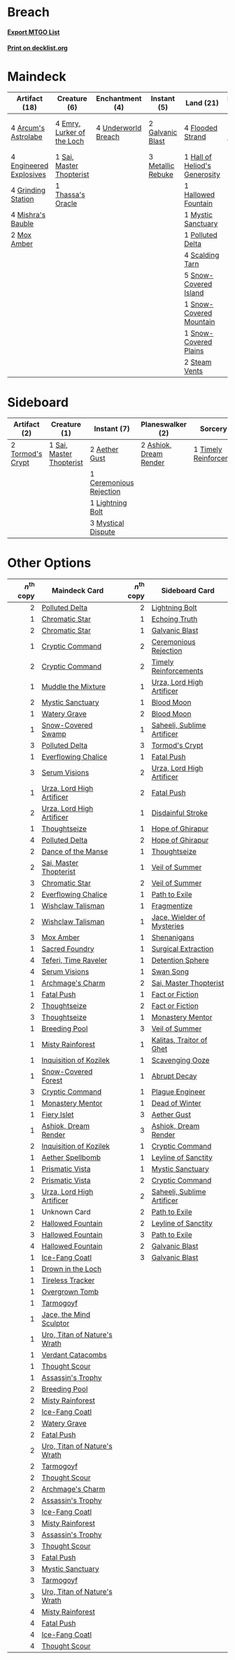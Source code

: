 # Breach

#### [Export MTGO List](../collection/Breach/Breach.txt)
#### [Print on decklist.org](http://decklist.org/?deckmain=4%09Arcum's%20Astrolabe%0A1%09Dance%20of%20the%20Manse%0A4%09Emry,%20Lurker%20of%20the%20Loch%0A4%09Engineered%20Explosives%0A4%09Flooded%20Strand%0A2%09Galvanic%20Blast%0A4%09Grinding%20Station%0A1%09Hall%20of%20Heliod's%20Generosity%0A1%09Hallowed%20Fountain%0A3%09Metallic%20Rebuke%0A4%09Mishra's%20Bauble%0A2%09Mox%20Amber%0A1%09Mystic%20Sanctuary%0A1%09Polluted%20Delta%0A1%09Sai,%20Master%20Thopterist%0A4%09Scalding%20Tarn%0A2%09Serum%20Visions%0A5%09Snow-Covered%20Island%0A1%09Snow-Covered%20Mountain%0A1%09Snow-Covered%20Plains%0A2%09Steam%20Vents%0A3%09Teferi,%20Time%20Raveler%0A1%09Thassa's%20Oracle%0A4%09Underworld%20Breach&deckside=2%09Aether%20Gust%0A2%09Ashiok,%20Dream%20Render%0A1%09Ceremonious%20Rejection%0A1%09Lightning%20Bolt%0A3%09Mystical%20Dispute%0A1%09Sai,%20Master%20Thopterist%0A1%09Timely%20Reinforcements%0A2%09Tormod's%20Crypt%0A2%09Wear%20/%20Tear)
# Maindeck

|                                          Artifact (18)                                          |                                            Creature (6)                                             |                                       Enchantment (4)                                        |                                        Instant (5)                                         |                                               Land (21)                                                |                                        Planeswalker (3)                                         |                                          Sorcery (3)                                          |
|-------------------------------------------------------------------------------------------------|-----------------------------------------------------------------------------------------------------|----------------------------------------------------------------------------------------------|--------------------------------------------------------------------------------------------|--------------------------------------------------------------------------------------------------------|-------------------------------------------------------------------------------------------------|-----------------------------------------------------------------------------------------------|
|4 [Arcum's Astrolabe](http://gatherer.wizards.com/Pages/Card/Details.aspx?multiverseid=464169)   |4 [Emry, Lurker of the Loch](http://gatherer.wizards.com/Pages/Card/Details.aspx?multiverseid=473005)|4 [Underworld Breach](http://gatherer.wizards.com/Pages/Card/Details.aspx?multiverseid=476412)|2 [Galvanic Blast](http://gatherer.wizards.com/Pages/Card/Details.aspx?multiverseid=442781) |4 [Flooded Strand](http://gatherer.wizards.com/Pages/Card/Details.aspx?multiverseid=405098)             |3 [Teferi, Time Raveler](http://gatherer.wizards.com/Pages/Card/Details.aspx?multiverseid=461148)|1 [Dance of the Manse](http://gatherer.wizards.com/Pages/Card/Details.aspx?multiverseid=473148)|
|4 [Engineered Explosives](http://gatherer.wizards.com/Pages/Card/Details.aspx?multiverseid=50139)|1 [Sai, Master Thopterist](http://gatherer.wizards.com/Pages/Card/Details.aspx?multiverseid=447205)  |                                                                                              |3 [Metallic Rebuke](http://gatherer.wizards.com/Pages/Card/Details.aspx?multiverseid=423706)|1 [Hall of Heliod's Generosity](http://gatherer.wizards.com/Pages/Card/Details.aspx?multiverseid=464190)|                                                                                                 |2 [Serum Visions](http://gatherer.wizards.com/Pages/Card/Details.aspx?multiverseid=50145)      |
|4 [Grinding Station](http://gatherer.wizards.com/Pages/Card/Details.aspx?multiverseid=51229)     |1 [Thassa's Oracle](http://gatherer.wizards.com/Pages/Card/Details.aspx?multiverseid=476324)         |                                                                                              |                                                                                            |1 [Hallowed Fountain](http://gatherer.wizards.com/Pages/Card/Details.aspx?multiverseid=97071)           |                                                                                                 |                                                                                               |
|4 [Mishra's Bauble](http://gatherer.wizards.com/Pages/Card/Details.aspx?multiverseid=122122)     |                                                                                                     |                                                                                              |                                                                                            |1 [Mystic Sanctuary](http://gatherer.wizards.com/Pages/Card/Details.aspx?multiverseid=473209)           |                                                                                                 |                                                                                               |
|2 [Mox Amber](http://gatherer.wizards.com/Pages/Card/Details.aspx?multiverseid=443112)           |                                                                                                     |                                                                                              |                                                                                            |1 [Polluted Delta](http://gatherer.wizards.com/Pages/Card/Details.aspx?multiverseid=405104)             |                                                                                                 |                                                                                               |
|                                                                                                 |                                                                                                     |                                                                                              |                                                                                            |4 [Scalding Tarn](http://gatherer.wizards.com/Pages/Card/Details.aspx?multiverseid=405107)              |                                                                                                 |                                                                                               |
|                                                                                                 |                                                                                                     |                                                                                              |                                                                                            |5 [Snow-Covered Island](http://gatherer.wizards.com/Pages/Card/Details.aspx?multiverseid=121130)        |                                                                                                 |                                                                                               |
|                                                                                                 |                                                                                                     |                                                                                              |                                                                                            |1 [Snow-Covered Mountain](http://gatherer.wizards.com/Pages/Card/Details.aspx?multiverseid=121233)      |                                                                                                 |                                                                                               |
|                                                                                                 |                                                                                                     |                                                                                              |                                                                                            |1 [Snow-Covered Plains](http://gatherer.wizards.com/Pages/Card/Details.aspx?multiverseid=121267)        |                                                                                                 |                                                                                               |
|                                                                                                 |                                                                                                     |                                                                                              |                                                                                            |2 [Steam Vents](http://gatherer.wizards.com/Pages/Card/Details.aspx?multiverseid=405109)                |                                                                                                 |                                                                                               |


# Sideboard

|                                       Artifact (2)                                        |                                           Creature (1)                                            |                                           Instant (7)                                            |                                        Planeswalker (2)                                         |                                           Sorcery (1)                                            | Unknown (2) |
|-------------------------------------------------------------------------------------------|---------------------------------------------------------------------------------------------------|--------------------------------------------------------------------------------------------------|-------------------------------------------------------------------------------------------------|--------------------------------------------------------------------------------------------------|-------------|
|2 [Tormod's Crypt](http://gatherer.wizards.com/Pages/Card/Details.aspx?multiverseid=389723)|1 [Sai, Master Thopterist](http://gatherer.wizards.com/Pages/Card/Details.aspx?multiverseid=447205)|2 [Aether Gust](http://gatherer.wizards.com/Pages/Card/Details.aspx?multiverseid=466796)          |2 [Ashiok, Dream Render](http://gatherer.wizards.com/Pages/Card/Details.aspx?multiverseid=461155)|1 [Timely Reinforcements](http://gatherer.wizards.com/Pages/Card/Details.aspx?multiverseid=220074)|2 Wear / Tear|
|                                                                                           |                                                                                                   |1 [Ceremonious Rejection](http://gatherer.wizards.com/Pages/Card/Details.aspx?multiverseid=417613)|                                                                                                 |                                                                                                  |             |
|                                                                                           |                                                                                                   |1 [Lightning Bolt](http://gatherer.wizards.com/Pages/Card/Details.aspx?multiverseid=806)          |                                                                                                 |                                                                                                  |             |
|                                                                                           |                                                                                                   |3 [Mystical Dispute](http://gatherer.wizards.com/Pages/Card/Details.aspx?multiverseid=473020)     |                                                                                                 |                                                                                                  |             |


# Other Options

|*n*<sup>th</sup> copy|                                             Maindeck Card                                             |*n*<sup>th</sup> copy|                                           Sideboard Card                                            |
|--------------------:|-------------------------------------------------------------------------------------------------------|--------------------:|-----------------------------------------------------------------------------------------------------|
|                    2|[Polluted Delta](http://gatherer.wizards.com/Pages/Card/Details.aspx?multiverseid=405104)              |                    2|[Lightning Bolt](http://gatherer.wizards.com/Pages/Card/Details.aspx?multiverseid=806)               |
|                    1|[Chromatic Star](http://gatherer.wizards.com/Pages/Card/Details.aspx?multiverseid=135279)              |                    1|[Echoing Truth](http://gatherer.wizards.com/Pages/Card/Details.aspx?multiverseid=405212)             |
|                    2|[Chromatic Star](http://gatherer.wizards.com/Pages/Card/Details.aspx?multiverseid=135279)              |                    1|[Galvanic Blast](http://gatherer.wizards.com/Pages/Card/Details.aspx?multiverseid=442781)            |
|                    1|[Cryptic Command](http://gatherer.wizards.com/Pages/Card/Details.aspx?multiverseid=438614)             |                    2|[Ceremonious Rejection](http://gatherer.wizards.com/Pages/Card/Details.aspx?multiverseid=417613)     |
|                    2|[Cryptic Command](http://gatherer.wizards.com/Pages/Card/Details.aspx?multiverseid=438614)             |                    2|[Timely Reinforcements](http://gatherer.wizards.com/Pages/Card/Details.aspx?multiverseid=220074)     |
|                    1|[Muddle the Mixture](http://gatherer.wizards.com/Pages/Card/Details.aspx?multiverseid=88955)           |                    1|[Urza, Lord High Artificer](http://gatherer.wizards.com/Pages/Card/Details.aspx?multiverseid=464024) |
|                    2|[Mystic Sanctuary](http://gatherer.wizards.com/Pages/Card/Details.aspx?multiverseid=473209)            |                    1|[Blood Moon](http://gatherer.wizards.com/Pages/Card/Details.aspx?multiverseid=45386)                 |
|                    1|[Watery Grave](http://gatherer.wizards.com/Pages/Card/Details.aspx?multiverseid=405114)                |                    2|[Blood Moon](http://gatherer.wizards.com/Pages/Card/Details.aspx?multiverseid=45386)                 |
|                    1|[Snow-Covered Swamp](http://gatherer.wizards.com/Pages/Card/Details.aspx?multiverseid=121256)          |                    1|[Saheeli, Sublime Artificer](http://gatherer.wizards.com/Pages/Card/Details.aspx?multiverseid=461161)|
|                    3|[Polluted Delta](http://gatherer.wizards.com/Pages/Card/Details.aspx?multiverseid=405104)              |                    3|[Tormod's Crypt](http://gatherer.wizards.com/Pages/Card/Details.aspx?multiverseid=389723)            |
|                    1|[Everflowing Chalice](http://gatherer.wizards.com/Pages/Card/Details.aspx?multiverseid=220534)         |                    1|[Fatal Push](http://gatherer.wizards.com/Pages/Card/Details.aspx?multiverseid=423724)                |
|                    3|[Serum Visions](http://gatherer.wizards.com/Pages/Card/Details.aspx?multiverseid=50145)                |                    2|[Urza, Lord High Artificer](http://gatherer.wizards.com/Pages/Card/Details.aspx?multiverseid=464024) |
|                    1|[Urza, Lord High Artificer](http://gatherer.wizards.com/Pages/Card/Details.aspx?multiverseid=464024)   |                    2|[Fatal Push](http://gatherer.wizards.com/Pages/Card/Details.aspx?multiverseid=423724)                |
|                    2|[Urza, Lord High Artificer](http://gatherer.wizards.com/Pages/Card/Details.aspx?multiverseid=464024)   |                    1|[Disdainful Stroke](http://gatherer.wizards.com/Pages/Card/Details.aspx?multiverseid=420705)         |
|                    1|[Thoughtseize](http://gatherer.wizards.com/Pages/Card/Details.aspx?multiverseid=438676)                |                    1|[Hope of Ghirapur](http://gatherer.wizards.com/Pages/Card/Details.aspx?multiverseid=423821)          |
|                    4|[Polluted Delta](http://gatherer.wizards.com/Pages/Card/Details.aspx?multiverseid=405104)              |                    2|[Hope of Ghirapur](http://gatherer.wizards.com/Pages/Card/Details.aspx?multiverseid=423821)          |
|                    2|[Dance of the Manse](http://gatherer.wizards.com/Pages/Card/Details.aspx?multiverseid=473148)          |                    1|[Thoughtseize](http://gatherer.wizards.com/Pages/Card/Details.aspx?multiverseid=438676)              |
|                    2|[Sai, Master Thopterist](http://gatherer.wizards.com/Pages/Card/Details.aspx?multiverseid=447205)      |                    1|[Veil of Summer](http://gatherer.wizards.com/Pages/Card/Details.aspx?multiverseid=466952)            |
|                    3|[Chromatic Star](http://gatherer.wizards.com/Pages/Card/Details.aspx?multiverseid=135279)              |                    2|[Veil of Summer](http://gatherer.wizards.com/Pages/Card/Details.aspx?multiverseid=466952)            |
|                    2|[Everflowing Chalice](http://gatherer.wizards.com/Pages/Card/Details.aspx?multiverseid=220534)         |                    1|[Path to Exile](http://gatherer.wizards.com/Pages/Card/Details.aspx?multiverseid=220511)             |
|                    1|[Wishclaw Talisman](http://gatherer.wizards.com/Pages/Card/Details.aspx?multiverseid=473072)           |                    1|[Fragmentize](http://gatherer.wizards.com/Pages/Card/Details.aspx?multiverseid=417587)               |
|                    2|[Wishclaw Talisman](http://gatherer.wizards.com/Pages/Card/Details.aspx?multiverseid=473072)           |                    1|[Jace, Wielder of Mysteries](http://gatherer.wizards.com/Pages/Card/Details.aspx?multiverseid=460981)|
|                    3|[Mox Amber](http://gatherer.wizards.com/Pages/Card/Details.aspx?multiverseid=443112)                   |                    1|[Shenanigans](http://gatherer.wizards.com/Pages/Card/Details.aspx?multiverseid=464095)               |
|                    1|[Sacred Foundry](http://gatherer.wizards.com/Pages/Card/Details.aspx?multiverseid=405106)              |                    1|[Surgical Extraction](http://gatherer.wizards.com/Pages/Card/Details.aspx?multiverseid=397706)       |
|                    4|[Teferi, Time Raveler](http://gatherer.wizards.com/Pages/Card/Details.aspx?multiverseid=461148)        |                    1|[Detention Sphere](http://gatherer.wizards.com/Pages/Card/Details.aspx?multiverseid=460139)          |
|                    4|[Serum Visions](http://gatherer.wizards.com/Pages/Card/Details.aspx?multiverseid=50145)                |                    1|[Swan Song](http://gatherer.wizards.com/Pages/Card/Details.aspx?multiverseid=420715)                 |
|                    1|[Archmage's Charm](http://gatherer.wizards.com/Pages/Card/Details.aspx?multiverseid=463989)            |                    2|[Sai, Master Thopterist](http://gatherer.wizards.com/Pages/Card/Details.aspx?multiverseid=447205)    |
|                    1|[Fatal Push](http://gatherer.wizards.com/Pages/Card/Details.aspx?multiverseid=423724)                  |                    1|[Fact or Fiction](http://gatherer.wizards.com/Pages/Card/Details.aspx?multiverseid=405223)           |
|                    2|[Thoughtseize](http://gatherer.wizards.com/Pages/Card/Details.aspx?multiverseid=438676)                |                    2|[Fact or Fiction](http://gatherer.wizards.com/Pages/Card/Details.aspx?multiverseid=405223)           |
|                    3|[Thoughtseize](http://gatherer.wizards.com/Pages/Card/Details.aspx?multiverseid=438676)                |                    1|[Monastery Mentor](http://gatherer.wizards.com/Pages/Card/Details.aspx?multiverseid=391883)          |
|                    1|[Breeding Pool](http://gatherer.wizards.com/Pages/Card/Details.aspx?multiverseid=97088)                |                    3|[Veil of Summer](http://gatherer.wizards.com/Pages/Card/Details.aspx?multiverseid=466952)            |
|                    1|[Misty Rainforest](http://gatherer.wizards.com/Pages/Card/Details.aspx?multiverseid=405102)            |                    1|[Kalitas, Traitor of Ghet](http://gatherer.wizards.com/Pages/Card/Details.aspx?multiverseid=407596)  |
|                    1|[Inquisition of Kozilek](http://gatherer.wizards.com/Pages/Card/Details.aspx?multiverseid=416897)      |                    1|[Scavenging Ooze](http://gatherer.wizards.com/Pages/Card/Details.aspx?multiverseid=420783)           |
|                    1|[Snow-Covered Forest](http://gatherer.wizards.com/Pages/Card/Details.aspx?multiverseid=121192)         |                    1|[Abrupt Decay](http://gatherer.wizards.com/Pages/Card/Details.aspx?multiverseid=456061)              |
|                    3|[Cryptic Command](http://gatherer.wizards.com/Pages/Card/Details.aspx?multiverseid=438614)             |                    1|[Plague Engineer](http://gatherer.wizards.com/Pages/Card/Details.aspx?multiverseid=464049)           |
|                    1|[Monastery Mentor](http://gatherer.wizards.com/Pages/Card/Details.aspx?multiverseid=391883)            |                    1|[Dead of Winter](http://gatherer.wizards.com/Pages/Card/Details.aspx?multiverseid=464034)            |
|                    1|[Fiery Islet](http://gatherer.wizards.com/Pages/Card/Details.aspx?multiverseid=464187)                 |                    3|[Aether Gust](http://gatherer.wizards.com/Pages/Card/Details.aspx?multiverseid=466796)               |
|                    1|[Ashiok, Dream Render](http://gatherer.wizards.com/Pages/Card/Details.aspx?multiverseid=461155)        |                    3|[Ashiok, Dream Render](http://gatherer.wizards.com/Pages/Card/Details.aspx?multiverseid=461155)      |
|                    2|[Inquisition of Kozilek](http://gatherer.wizards.com/Pages/Card/Details.aspx?multiverseid=416897)      |                    1|[Cryptic Command](http://gatherer.wizards.com/Pages/Card/Details.aspx?multiverseid=438614)           |
|                    1|[Aether Spellbomb](http://gatherer.wizards.com/Pages/Card/Details.aspx?multiverseid=220525)            |                    1|[Leyline of Sanctity](http://gatherer.wizards.com/Pages/Card/Details.aspx?multiverseid=204993)       |
|                    1|[Prismatic Vista](http://gatherer.wizards.com/Pages/Card/Details.aspx?multiverseid=464193)             |                    1|[Mystic Sanctuary](http://gatherer.wizards.com/Pages/Card/Details.aspx?multiverseid=473209)          |
|                    2|[Prismatic Vista](http://gatherer.wizards.com/Pages/Card/Details.aspx?multiverseid=464193)             |                    2|[Cryptic Command](http://gatherer.wizards.com/Pages/Card/Details.aspx?multiverseid=438614)           |
|                    3|[Urza, Lord High Artificer](http://gatherer.wizards.com/Pages/Card/Details.aspx?multiverseid=464024)   |                    2|[Saheeli, Sublime Artificer](http://gatherer.wizards.com/Pages/Card/Details.aspx?multiverseid=461161)|
|                    1|Unknown Card                                                                                           |                    2|[Path to Exile](http://gatherer.wizards.com/Pages/Card/Details.aspx?multiverseid=220511)             |
|                    2|[Hallowed Fountain](http://gatherer.wizards.com/Pages/Card/Details.aspx?multiverseid=97071)            |                    2|[Leyline of Sanctity](http://gatherer.wizards.com/Pages/Card/Details.aspx?multiverseid=204993)       |
|                    3|[Hallowed Fountain](http://gatherer.wizards.com/Pages/Card/Details.aspx?multiverseid=97071)            |                    3|[Path to Exile](http://gatherer.wizards.com/Pages/Card/Details.aspx?multiverseid=220511)             |
|                    4|[Hallowed Fountain](http://gatherer.wizards.com/Pages/Card/Details.aspx?multiverseid=97071)            |                    2|[Galvanic Blast](http://gatherer.wizards.com/Pages/Card/Details.aspx?multiverseid=442781)            |
|                    1|[Ice-Fang Coatl](http://gatherer.wizards.com/Pages/Card/Details.aspx?multiverseid=464152)              |                    3|[Galvanic Blast](http://gatherer.wizards.com/Pages/Card/Details.aspx?multiverseid=442781)            |
|                    1|[Drown in the Loch](http://gatherer.wizards.com/Pages/Card/Details.aspx?multiverseid=473150)           |                     |                                                                                                     |
|                    1|[Tireless Tracker](http://gatherer.wizards.com/Pages/Card/Details.aspx?multiverseid=409997)            |                     |                                                                                                     |
|                    1|[Overgrown Tomb](http://gatherer.wizards.com/Pages/Card/Details.aspx?multiverseid=405103)              |                     |                                                                                                     |
|                    1|[Tarmogoyf](http://gatherer.wizards.com/Pages/Card/Details.aspx?multiverseid=136142)                   |                     |                                                                                                     |
|                    1|[Jace, the Mind Sculptor](http://gatherer.wizards.com/Pages/Card/Details.aspx?multiverseid=442051)     |                     |                                                                                                     |
|                    1|[Uro, Titan of Nature's Wrath](http://gatherer.wizards.com/Pages/Card/Details.aspx?multiverseid=476480)|                     |                                                                                                     |
|                    1|[Verdant Catacombs](http://gatherer.wizards.com/Pages/Card/Details.aspx?multiverseid=405113)           |                     |                                                                                                     |
|                    1|[Thought Scour](http://gatherer.wizards.com/Pages/Card/Details.aspx?multiverseid=380203)               |                     |                                                                                                     |
|                    1|[Assassin's Trophy](http://gatherer.wizards.com/Pages/Card/Details.aspx?multiverseid=452902)           |                     |                                                                                                     |
|                    2|[Breeding Pool](http://gatherer.wizards.com/Pages/Card/Details.aspx?multiverseid=97088)                |                     |                                                                                                     |
|                    2|[Misty Rainforest](http://gatherer.wizards.com/Pages/Card/Details.aspx?multiverseid=405102)            |                     |                                                                                                     |
|                    2|[Ice-Fang Coatl](http://gatherer.wizards.com/Pages/Card/Details.aspx?multiverseid=464152)              |                     |                                                                                                     |
|                    2|[Watery Grave](http://gatherer.wizards.com/Pages/Card/Details.aspx?multiverseid=405114)                |                     |                                                                                                     |
|                    2|[Fatal Push](http://gatherer.wizards.com/Pages/Card/Details.aspx?multiverseid=423724)                  |                     |                                                                                                     |
|                    2|[Uro, Titan of Nature's Wrath](http://gatherer.wizards.com/Pages/Card/Details.aspx?multiverseid=476480)|                     |                                                                                                     |
|                    2|[Tarmogoyf](http://gatherer.wizards.com/Pages/Card/Details.aspx?multiverseid=136142)                   |                     |                                                                                                     |
|                    2|[Thought Scour](http://gatherer.wizards.com/Pages/Card/Details.aspx?multiverseid=380203)               |                     |                                                                                                     |
|                    2|[Archmage's Charm](http://gatherer.wizards.com/Pages/Card/Details.aspx?multiverseid=463989)            |                     |                                                                                                     |
|                    2|[Assassin's Trophy](http://gatherer.wizards.com/Pages/Card/Details.aspx?multiverseid=452902)           |                     |                                                                                                     |
|                    3|[Ice-Fang Coatl](http://gatherer.wizards.com/Pages/Card/Details.aspx?multiverseid=464152)              |                     |                                                                                                     |
|                    3|[Misty Rainforest](http://gatherer.wizards.com/Pages/Card/Details.aspx?multiverseid=405102)            |                     |                                                                                                     |
|                    3|[Assassin's Trophy](http://gatherer.wizards.com/Pages/Card/Details.aspx?multiverseid=452902)           |                     |                                                                                                     |
|                    3|[Thought Scour](http://gatherer.wizards.com/Pages/Card/Details.aspx?multiverseid=380203)               |                     |                                                                                                     |
|                    3|[Fatal Push](http://gatherer.wizards.com/Pages/Card/Details.aspx?multiverseid=423724)                  |                     |                                                                                                     |
|                    3|[Mystic Sanctuary](http://gatherer.wizards.com/Pages/Card/Details.aspx?multiverseid=473209)            |                     |                                                                                                     |
|                    3|[Tarmogoyf](http://gatherer.wizards.com/Pages/Card/Details.aspx?multiverseid=136142)                   |                     |                                                                                                     |
|                    3|[Uro, Titan of Nature's Wrath](http://gatherer.wizards.com/Pages/Card/Details.aspx?multiverseid=476480)|                     |                                                                                                     |
|                    4|[Misty Rainforest](http://gatherer.wizards.com/Pages/Card/Details.aspx?multiverseid=405102)            |                     |                                                                                                     |
|                    4|[Fatal Push](http://gatherer.wizards.com/Pages/Card/Details.aspx?multiverseid=423724)                  |                     |                                                                                                     |
|                    4|[Ice-Fang Coatl](http://gatherer.wizards.com/Pages/Card/Details.aspx?multiverseid=464152)              |                     |                                                                                                     |
|                    4|[Thought Scour](http://gatherer.wizards.com/Pages/Card/Details.aspx?multiverseid=380203)               |                     |                                                                                                     |

